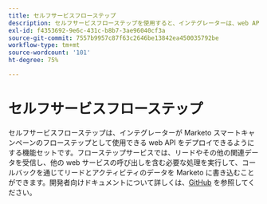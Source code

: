 ```yaml
---
title: セルフサービスフローステップ
description: セルフサービスフローステップを使用すると、インテグレーターは、web API をMarketo フローステップとしてデプロイし、リードデータを処理したり、サービスを呼び出したり、リードおよびアクティビティのデータを書き戻したりできます
exl-id: f4353692-9e6c-431c-b8b7-3ae96040cf3a
source-git-commit: 7557b9957c87f63c2646be13842ea450035792be
workflow-type: tm+mt
source-wordcount: '101'
ht-degree: 75%

---
```


# セルフサービスフローステップ

セルフサービスフローステップは、インテグレーターが Marketo スマートキャンペーンのフローステップとして使用できる web API をデプロイできるようにする機能セットです。フローステップサービスでは、リードやその他の関連データを受信し、他の web サービスの呼び出しを含む必要な処理を実行して、コールバックを通じてリードとアクティビティのデータを Marketo に書き込むことができます。開発者向けドキュメントについて詳しくは、[GitHub](https://github.com/adobe/Marketo-SSFS-Service-Provider-Interface) を参照してください。
